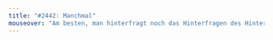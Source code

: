 ```yaml
---
title: "#2442: Manchmal"
mouseover: "Am besten, man hinterfragt noch das Hinterfragen des Hinterfragens. Und so weiter."
---
```


